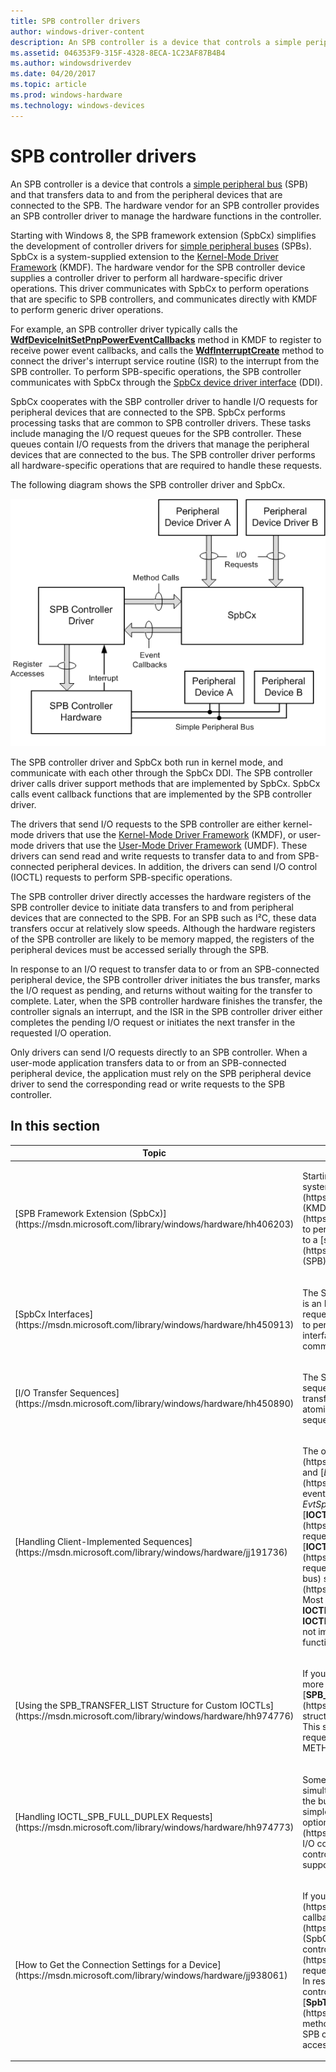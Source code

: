 ```yaml
---
title: SPB controller drivers
author: windows-driver-content
description: An SPB controller is a device that controls a simple peripheral bus (SPB) and that transfers data to and from the peripheral devices that are connected to the SPB.
ms.assetid: 046353F9-315F-4328-8ECA-1C23AF87B4B4
ms.author: windowsdriverdev
ms.date: 04/20/2017
ms.topic: article
ms.prod: windows-hardware
ms.technology: windows-devices
---
```


# SPB controller drivers


An SPB controller is a device that controls a [simple peripheral bus](https://msdn.microsoft.com/library/windows/hardware/hh450903) (SPB) and that transfers data to and from the peripheral devices that are connected to the SPB. The hardware vendor for an SPB controller provides an SPB controller driver to manage the hardware functions in the controller.

Starting with Windows 8, the SPB framework extension (SpbCx) simplifies the development of controller drivers for [simple peripheral buses](https://msdn.microsoft.com/library/windows/hardware/hh450903) (SPBs). SpbCx is a system-supplied extension to the [Kernel-Mode Driver Framework](https://msdn.microsoft.com/library/windows/hardware/ff544296) (KMDF). The hardware vendor for the SPB controller device supplies a controller driver to perform all hardware-specific driver operations. This driver communicates with SpbCx to perform operations that are specific to SPB controllers, and communicates directly with KMDF to perform generic driver operations.

For example, an SPB controller driver typically calls the [**WdfDeviceInitSetPnpPowerEventCallbacks**](https://msdn.microsoft.com/library/windows/hardware/ff546135) method in KMDF to register to receive power event callbacks, and calls the [**WdfInterruptCreate**](https://msdn.microsoft.com/library/windows/hardware/ff547345) method to connect the driver's interrupt service routine (ISR) to the interrupt from the SPB controller. To perform SPB-specific operations, the SPB controller communicates with SpbCx through the [SpbCx device driver interface](https://msdn.microsoft.com/library/windows/hardware/hh698219) (DDI).

SpbCx cooperates with the SBP controller driver to handle I/O requests for peripheral devices that are connected to the SPB. SpbCx performs processing tasks that are common to SPB controller drivers. These tasks include managing the I/O request queues for the SPB controller. These queues contain I/O requests from the drivers that manage the peripheral devices that are connected to the bus. The SPB controller driver performs all hardware-specific operations that are required to handle these requests.

The following diagram shows the SPB controller driver and SpbCx.

![block diagram of spb components](images/spbmodules.png)

The SPB controller driver and SpbCx both run in kernel mode, and communicate with each other through the SpbCx DDI. The SPB controller driver calls driver support methods that are implemented by SpbCx. SpbCx calls event callback functions that are implemented by the SPB controller driver.

The drivers that send I/O requests to the SPB controller are either kernel-mode drivers that use the [Kernel-Mode Driver Framework](https://msdn.microsoft.com/library/windows/hardware/ff544296) (KMDF), or user-mode drivers that use the [User-Mode Driver Framework](https://msdn.microsoft.com/library/windows/hardware/ff554928) (UMDF). These drivers can send read and write requests to transfer data to and from SPB-connected peripheral devices. In addition, the drivers can send I/O control (IOCTL) requests to perform SPB-specific operations.

The SPB controller driver directly accesses the hardware registers of the SPB controller device to initiate data transfers to and from peripheral devices that are connected to the SPB. For an SPB such as I²C, these data transfers occur at relatively slow speeds. Although the hardware registers of the SPB controller are likely to be memory mapped, the registers of the peripheral devices must be accessed serially through the SPB.

In response to an I/O request to transfer data to or from an SPB-connected peripheral device, the SPB controller driver initiates the bus transfer, marks the I/O request as pending, and returns without waiting for the transfer to complete. Later, when the SPB controller hardware finishes the transfer, the controller signals an interrupt, and the ISR in the SPB controller driver either completes the pending I/O request or initiates the next transfer in the requested I/O operation.

Only drivers can send I/O requests directly to an SPB controller. When a user-mode application transfers data to or from an SPB-connected peripheral device, the application must rely on the SPB peripheral device driver to send the corresponding read or write requests to the SPB controller.

## In this section


<table>
<colgroup>
<col width="50%" />
<col width="50%" />
</colgroup>
<thead>
<tr class="header">
<th>Topic</th>
<th>Description</th>
</tr>
</thead>
<tbody>
<tr class="odd">
<td><p>[SPB Framework Extension (SpbCx)](https://msdn.microsoft.com/library/windows/hardware/hh406203)</p></td>
<td><p>Starting with Windows 8, the SPB framework extension (SpbCx) is a system-supplied extension to the [Kernel-Mode Driver Framework](https://msdn.microsoft.com/library/windows/hardware/ff544296) (KMDF). SpbCx works together with an [SPB controller driver](https://msdn.microsoft.com/library/windows/hardware/hh698221) to perform I/O operations on peripheral devices that are connected to a [simple peripheral bus](https://msdn.microsoft.com/library/windows/hardware/hh450903) (SPB), such as I²C or SPI.</p></td>
</tr>
<tr class="even">
<td><p>[SpbCx Interfaces](https://msdn.microsoft.com/library/windows/hardware/hh450913)</p></td>
<td><p>The SPB framework extension (SpbCx) has two interfaces. The first is an I/O request interface through which SpbCx accepts I/O requests that clients (peripheral drivers) of the SPB controller send to peripheral devices that are attached to the bus. The second interface is a device driver interface (DDI) through which SpbCx communicates with the SPB controller driver.</p></td>
</tr>
<tr class="odd">
<td><p>[I/O Transfer Sequences](https://msdn.microsoft.com/library/windows/hardware/hh450890)</p></td>
<td><p>The SPB framework extension (SpbCx) supports I/O transfer sequences. An I/O transfer sequence is an ordered set of bus transfers (read and write operations) that is performed as a single, atomic bus operation. All of the transfers in an I/O transfer sequence access the same target device on the bus.</p></td>
</tr>
<tr class="even">
<td><p>[Handling Client-Implemented Sequences](https://msdn.microsoft.com/library/windows/hardware/jj191736)</p></td>
<td><p>The optional [<em>EvtSpbControllerLock</em>](https://msdn.microsoft.com/library/windows/hardware/hh450814) and [<em>EvtSpbControllerUnlock</em>](https://msdn.microsoft.com/library/windows/hardware/hh450816) event callback functions perform complementary operations. The <em>EvtSpbControllerLock</em> function is a handler for [<strong>IOCTL_SPB_LOCK_CONTROLLER</strong>](https://msdn.microsoft.com/library/windows/hardware/hh450858) requests. The <em>EvtSpbControllerUnlock</em> function is a handler for [<strong>IOCTL_SPB_UNLOCK_CONTROLLER</strong>](https://msdn.microsoft.com/library/windows/hardware/hh450859) requests. A client (that is, the driver for a peripheral device on the bus) sends these requests to start and end [I/O transfer sequences](https://msdn.microsoft.com/library/windows/hardware/hh450890). Most SPB controller drivers do not support <strong>IOCTL_SPB_LOCK_CONTROLLER</strong> and <strong>IOCTL_SPB_UNLOCK_CONTROLLER</strong> requests and, therefore, do not implement <em>EvtSpbControllerLock</em> and <em>EvtSpbControllerUnlock</em> functions.</p></td>
</tr>
<tr class="odd">
<td><p>[Using the SPB_TRANSFER_LIST Structure for Custom IOCTLs](https://msdn.microsoft.com/library/windows/hardware/hh974776)</p></td>
<td><p>If your simple peripheral bus (SPB) controller driver supports one or more custom I/O control (IOCTL) requests, use the [<strong>SPB_TRANSFER_LIST</strong>](https://msdn.microsoft.com/library/windows/hardware/hh406221) structure to describe the read and write buffers in these requests. This structure provides a uniform way to describe the buffers in a request, and avoids the buffer-copying overhead associated with METHOD_BUFFERED I/O operations.</p></td>
</tr>
<tr class="even">
<td><p>[Handling IOCTL_SPB_FULL_DUPLEX Requests](https://msdn.microsoft.com/library/windows/hardware/hh974773)</p></td>
<td><p>Some buses, such as SPI, enable read and write transfers to simultaneously occur between the bus controller and a device on the bus. To support these full-duplex transfers, the definition of the simple peripheral bus (SPB) I/O request interface includes, as an option, the [<strong>IOCTL_SPB_FULL_DUPLEX</strong>](https://msdn.microsoft.com/library/windows/hardware/hh974774) I/O control code (IOCTL). Only SPB controller drivers for bus controllers that implement full-duplex transfers in hardware should support the <strong>IOCTL_SPB_FULL_DUPLEX</strong> IOCTL.</p></td>
</tr>
<tr class="odd">
<td><p>[How to Get the Connection Settings for a Device](https://msdn.microsoft.com/library/windows/hardware/jj938061)</p></td>
<td><p>If your SPB controller driver registers an [<em>EvtSpbTargetConnect</em>](https://msdn.microsoft.com/library/windows/hardware/hh450818) callback function, the [SPB framework extension](https://msdn.microsoft.com/library/windows/hardware/hh406203) (SpbCx) calls this function when a client (peripheral driver) of the controller sends an [<strong>IRP_MJ_CREATE</strong>](https://msdn.microsoft.com/library/windows/hardware/ff550729) request to open a logical connection to a target device on the bus. In response to the <em>EvtSpbTargetConnect</em> callback, the SPB controller driver should call the [<strong>SpbTargetGetConnectionParameters</strong>](https://msdn.microsoft.com/library/windows/hardware/hh450926) method to get the connection settings for the target device. The SPB controller driver stores these settings and uses them later to access the device in response to I/O requests from the client.</p></td>
</tr>
</tbody>
</table>

 

 

 




